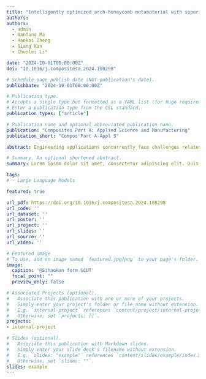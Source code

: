 ```yaml
---
title: "Intelligently optimized arch-honeycomb metamaterial with superior bandgap and impact mitigation capacity"
authors:
authors:
  - admin
  - Nanfang Ma
  - Haokai Zheng
  - Qiang Han
  - Chunlei Li*

date: "2024-10-01T00:00:00Z"
doi: "10.1016/j.compositesa.2024.108298"

# Schedule page publish date (NOT publication's date).
publishDate: "2024-10-01T00:00:00Z"

# Publication type.
# Accepts a single type but formatted as a YAML list (for Hugo requirements).
# Enter a publication type from the CSL standard.
publication_types: ["article"]

# Publication name and optional abbreviated publication name.
publication: "Composites Part A: Applied Science and Manufacturing"
publication_short: "Compos Part A-Appl S"

abstract: Engineering applications concurrently face challenges related to vibration, impact, load-bearing and energy absorption. Here, an arch-honeycomb metamaterial with split-ring resonators is proposed for wave attenuation and impact mitigation, with better energy absorption and lower initial peak stress. The split-ring resonators effectively induce bandgaps below 3 kHz, and the mechanisms of bandgap generation and polarization are studied through mode shapes, frequency contours and equivalent mass densities. Subsequently, a machine learning-based optimization framework is introduced to tailor the bandgaps, leading to a 155.59% increase in bandgap width. Furthermore, superior vibration isolation and impact mitigation are confirmed through experiments. Obvious attenuation peaks are observed in the bandgaps of the acceleration transmission spectrum in frequency domain. In time domain, the impact test demonstrates peak weakening and delay. The metamaterials offer advantages in wave attenuation, impact mitigation, load-bearing and energy absorption, providing valuable insights for the advancement of multifunctional metamaterials and their practical engineering applications.

# Summary. An optional shortened abstract.
summary: Lorem ipsum dolor sit amet, consectetur adipiscing elit. Duis posuere tellus ac convallis placerat. Proin tincidunt magna sed ex sollicitudin condimentum.

tags:
# - Large Language Models

featured: true

url_pdf: https://doi.org/10.1016/j.compositesa.2024.108298
url_code: ''
url_dataset: ''
url_poster: ''
url_project: ''
url_slides: ''
url_source: ''
url_video: ''

# Featured image
# To use, add an image named `featured.jpg/png` to your page's folder. 
image:
  caption: '@SihaoHan form SCUT'
  focal_point: ""
  preview_only: false

# Associated Projects (optional).
#   Associate this publication with one or more of your projects.
#   Simply enter your project's folder or file name without extension.
#   E.g. `internal-project` references `content/project/internal-project/index.md`.
#   Otherwise, set `projects: []`.
projects:
- internal-project

# Slides (optional).
#   Associate this publication with Markdown slides.
#   Simply enter your slide deck's filename without extension.
#   E.g. `slides: "example"` references `content/slides/example/index.md`.
#   Otherwise, set `slides: ""`.
slides: example
---
```


